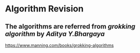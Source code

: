 # Algorithm Revision

## The algorithms are referred from *grokking algorithm* by *Aditya Y.Bhargaya*

https://www.manning.com/books/grokking-algorithms

